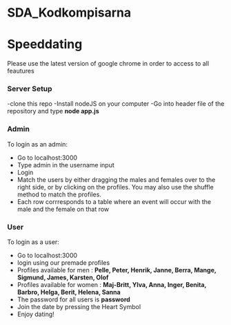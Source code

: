 # SDA_Kodkompisarna
# Speeddating
Please use the latest version of google chrome in order to access to all feautures

### Server Setup
-clone this repo
-Install nodeJS on your computer
-Go into header file of the repository and type **node app.js**

### Admin

To login as an admin:
- Go to localhost:3000
- Type admin in the username input
- Login
- Match the users by either dragging the males and females over to the right side, or by clicking on the profiles. You may also use the shuffle method to match the profiles.
- Each row corrresponds to a table where an event will occur with the male and the female on that row

### User

To login as a user:
- Go to localhost:3000
- login using our premade profiles
- Profiles available for men : 
**Pelle, Peter, Henrik, Janne, Berra, Mange, Sigmund, James, Karsten, Olof**
- Profiles available for women :
**Maj-Britt, Ylva, Anna, Inger, Benita, Barbro, Helga, Berit, Helena, Sanna**
- The password for all users is **password**
- Join the date by pressing the Heart Symbol
- Enjoy dating!
